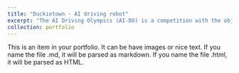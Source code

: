 ```yaml
---
title: "Duckietown - AI driving robot"
excerpt: "The AI Driving Olympics (AI-DO) is a competition with the objective of evaluating the state of the art in machine learning and artificial intelligence for mobile robotics. The goal of the competition is to build a machine learning (ML) model that allows a self-driving car, called Duckiebot, to drive on streets within Duckietown. <br/><img src='Duckietown_logo.png'>"
collection: portfolio
---
```


This is an item in your portfolio. It can be have images or nice text. If you name the file .md, it will be parsed as markdown. If you name the file .html, it will be parsed as HTML. 
